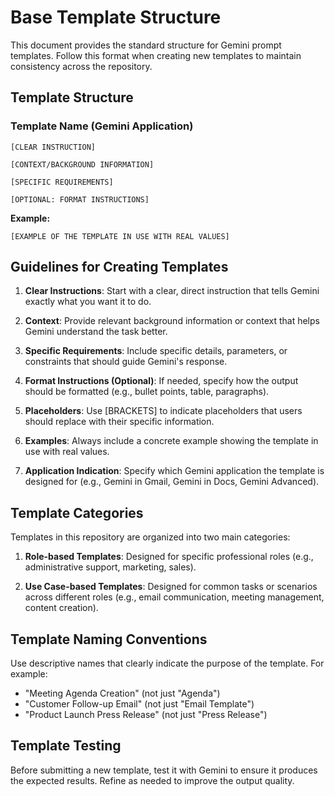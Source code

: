# Base Template Structure

This document provides the standard structure for Gemini prompt templates. Follow this format when creating new templates to maintain consistency across the repository.

## Template Structure

### Template Name (Gemini Application)

```
[CLEAR INSTRUCTION]

[CONTEXT/BACKGROUND INFORMATION]

[SPECIFIC REQUIREMENTS]

[OPTIONAL: FORMAT INSTRUCTIONS]
```

**Example:**
```
[EXAMPLE OF THE TEMPLATE IN USE WITH REAL VALUES]
```

## Guidelines for Creating Templates

1. **Clear Instructions**: Start with a clear, direct instruction that tells Gemini exactly what you want it to do.

2. **Context**: Provide relevant background information or context that helps Gemini understand the task better.

3. **Specific Requirements**: Include specific details, parameters, or constraints that should guide Gemini's response.

4. **Format Instructions (Optional)**: If needed, specify how the output should be formatted (e.g., bullet points, table, paragraphs).

5. **Placeholders**: Use [BRACKETS] to indicate placeholders that users should replace with their specific information.

6. **Examples**: Always include a concrete example showing the template in use with real values.

7. **Application Indication**: Specify which Gemini application the template is designed for (e.g., Gemini in Gmail, Gemini in Docs, Gemini Advanced).

## Template Categories

Templates in this repository are organized into two main categories:

1. **Role-based Templates**: Designed for specific professional roles (e.g., administrative support, marketing, sales).

2. **Use Case-based Templates**: Designed for common tasks or scenarios across different roles (e.g., email communication, meeting management, content creation).

## Template Naming Conventions

Use descriptive names that clearly indicate the purpose of the template. For example:

- "Meeting Agenda Creation" (not just "Agenda")
- "Customer Follow-up Email" (not just "Email Template")
- "Product Launch Press Release" (not just "Press Release")

## Template Testing

Before submitting a new template, test it with Gemini to ensure it produces the expected results. Refine as needed to improve the output quality.
